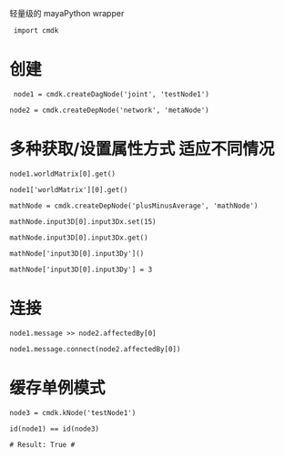 轻量级的 mayaPython wrapper

` import cmdk`
# 创建
` node1 = cmdk.createDagNode('joint', 'testNode1')`

`node2 = cmdk.createDepNode('network', 'metaNode') ` 

# 多种获取/设置属性方式 适应不同情况
`node1.worldMatrix[0].get() `

`node1['worldMatrix'][0].get() `

`mathNode = cmdk.createDepNode('plusMinusAverage', 'mathNode') `

`mathNode.input3D[0].input3Dx.set(15) `

`mathNode.input3D[0].input3Dx.get() `


`mathNode['input3D[0].input3Dy']() `

`mathNode['input3D[0].input3Dy'] = 3 `


# 连接
`node1.message >> node2.affectedBy[0] ` 

`node1.message.connect(node2.affectedBy[0]) ` 

# 缓存单例模式 

`node3 = cmdk.kNode('testNode1')` 

`id(node1) == id(node3) ` 

`# Result: True # ` 




